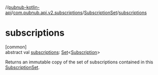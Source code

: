 //[pubnub-kotlin-api](../../../index.md)/[com.pubnub.api.v2.subscriptions](../index.md)/[SubscriptionSet](index.md)/[subscriptions](subscriptions.md)

# subscriptions

[common]\
abstract val [subscriptions](subscriptions.md): [Set](https://kotlinlang.org/api/latest/jvm/stdlib/kotlin.collections/-set/index.html)&lt;[Subscription](../-subscription/index.md)&gt;

Returns an immutable copy of the set of subscriptions contained in this [SubscriptionSet](index.md).
